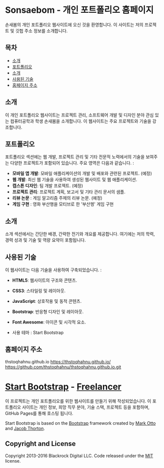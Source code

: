 # Sonsaebom - 개인 포트폴리오 홈페이지

손새봄의 개인 포트폴리오 웹사이트에 오신 것을 환영합니다. 이 사이트는 저의 프로젝트 및 깃헙 주소 정보를 소개합니다.


## 목차

- [소개](#소개)
- [포트폴리오](#포트폴리오)
- [소개](#소개)
- [사용된 기술](#사용된-기술)
- [홈페이지 주소](#홈페이지-주소)


## 소개

이 개인 포트폴리오 웹사이트는 프로젝트 관리, 소프트웨어 개발 및 디자인 분야 관심 있는 컴퓨터공학과 학생 손새봄을 소개합니다. 이 웹사이트는 주요 프로젝트와 기술을 강조합니다.


## 포트폴리오

포트폴리오 섹션에는 웹 개발, 프로젝트 관리 및 기타 전문적 노력에서의 기술을 보여주는 다양한 프로젝트가 포함되어 있습니다. 주요 영역은 다음과 같습니다. :

- **모바일 앱 개발**: 모바일 애플리케이션의 개발 및 배포와 관련된 프로젝트. (예정)
- **웹 개발**: 최신 웹 기술을 사용하여 생성된 웹사이트 및 웹 애플리케이션.
- **캡스톤 디자인**: 팀 개발 프로젝트. (예정)
- **프로젝트 관리**: 프로젝트 계획, 보고서 및 기타 관리 문서의 샘플.
- **리뷰 논문** : 게임 알고리즘 주제의 리뷰 논문. (예정)
- **게임 구현** : 영화 부산행을 모티브로 한 '부산헹' 게임 구현


## 소개

소개 섹션에서는 간단한 배경, 간략한 전기와 개요를 제공합니다. 여기에는 저의 학력, 경력 성과 및 기술 및 역량 요약이 포함됩니다.


## 사용된 기술

이 웹사이트는 다음 기술을 사용하여 구축되었습니다. :

- **HTML5**: 웹사이트의 구조와 콘텐츠.
- **CSS3**: 스타일링 및 레이아웃.
- **JavaScript**: 상호작용 및 동적 콘텐츠.
- **Bootstrap**: 반응형 디자인 및 레이아웃.
- **Font Awesome**: 아이콘 및 시각적 요소.

- 사용 테마 : Start Bootstrap

## 홈페이지 주소
thstoqhahnu.github.io
https://thstoqhahnu.github.io/
https://github.com/thstoqhahnu/thstoqhahnu.github.io.git


# [Start Bootstrap](http://startbootstrap.com/) - [Freelancer](http://startbootstrap.com/template-overviews/freelancer/)

이 프로젝트는 개인 포트폴리오를 위한 웹사이트를 만들기 위해 작성되었습니다. 이 포트폴리오 사이트는 개인 정보, 희망 직무 분야, 기술 스택, 프로젝트 등을 포함하며, GitHub Pages를 통해 호스팅 됩니다.



Start Bootstrap is based on the [Bootstrap](http://getbootstrap.com/) framework created by [Mark Otto](https://twitter.com/mdo) and [Jacob Thorton](https://twitter.com/fat).

## Copyright and License

Copyright 2013-2016 Blackrock Digital LLC. Code released under the [MIT](https://github.com/BlackrockDigital/startbootstrap-freelancer/blob/gh-pages/LICENSE) license.

